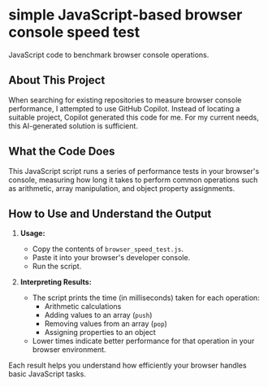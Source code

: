 # simple JavaScript-based browser console speed test

JavaScript code to benchmark browser console operations.

[comment]: <> (This is a comment, it will not be included)
[//]: <> (This is also a comment.)
[//]: # ()


[//]: # (I was trying to find any repo on Github for this, But I asked github's copilot for the first time. Despite asking it to FIND, instead it created the code.)


[//]: # (Which is enough to go by for me right now.)


[//]: # (SO The code, and readme is genereated by AI/Github's own co-pilot)


## About This Project

When searching for existing repositories to measure browser console performance, I attempted to use GitHub Copilot. Instead of locating a suitable project, Copilot generated this code for me. For my current needs, this AI-generated solution is sufficient.

## What the Code Does

This JavaScript script runs a series of performance tests in your browser's console, measuring how long it takes to perform common operations such as arithmetic, array manipulation, and object property assignments.

## How to Use and Understand the Output

1. **Usage:**  
   - Copy the contents of `browser_speed_test.js`.
   - Paste it into your browser's developer console.
   - Run the script.

2. **Interpreting Results:**  
   - The script prints the time (in milliseconds) taken for each operation:
     - Arithmetic calculations
     - Adding values to an array (`push`)
     - Removing values from an array (`pop`)
     - Assigning properties to an object
   - Lower times indicate better performance for that operation in your browser environment.

Each result helps you understand how efficiently your browser handles basic JavaScript tasks.
